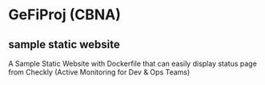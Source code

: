 # GeFiProj (CBNA)

## sample static website
A Sample Static Website with Dockerfile that can easily display status page from Checkly (Active Monitoring for Dev & Ops Teams)
